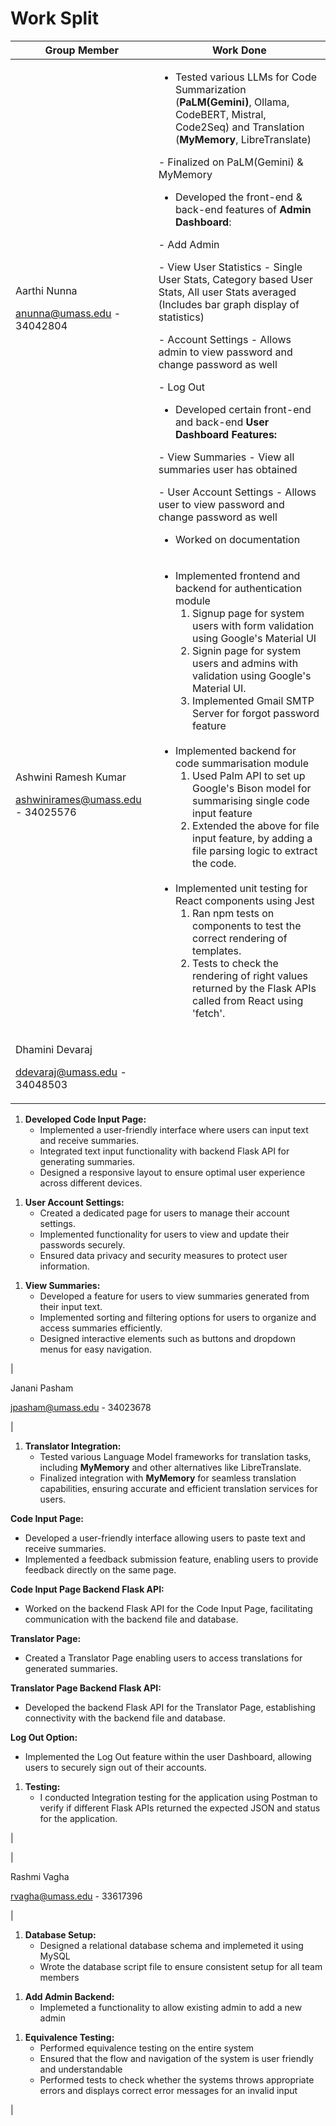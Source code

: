 # Work Split

| Group Member | Work Done |
| ----- | ----- |
| <p>Aarthi Nunna</p><p>[﻿anunna@umass.edu](mailto:anunna@umass.edu) - 34042804</p> | <ul><li>Tested various LLMs for Code Summarization (**PaLM(Gemini)**, Ollama, CodeBERT, Mistral, Code2Seq) and Translation (**MyMemory**, LibreTranslate)</li></ul><p>- Finalized on PaLM(Gemini) & MyMemory</p><ul><li>Developed the front-end & back-end features of **Admin Dashboard**:</li></ul><p>- Add Admin </p><p>- View User Statistics - Single User Stats,  Category based User Stats, All user Stats averaged (Includes bar graph display of statistics) </p><p>- Account Settings - Allows admin to view password and change password as well</p><p>- Log Out</p><ul><li>Developed certain front-end and back-end **User Dashboard Features:**</li></ul><p>- View Summaries - View all summaries user has obtained</p><p>- User Account Settings - Allows user to view password and change password as well</p><ul><li>Worked on documentation</li></ul> |
| <p>Ashwini Ramesh Kumar</p><p>[﻿ashwinirames@umass.edu](mailto:ashwinirames@umass.edu) - 34025576</p> | <ul><li>Implemented frontend and backend for authentication module<ol><li>Signup page for system users with form validation using Google's Material UI</li><li>Signin page for system users and admins with validation using Google's Material UI.</li><li>Implemented Gmail SMTP Server for forgot password feature</li> </ol></li><br><li>Implemented backend for code summarisation module<ol><li>Used Palm API to set up Google's Bison model for summarising single code input feature</li><li>Extended the above for file input feature, by adding a file parsing logic to extract the code.</li></ol><br></li><li>Implemented unit testing for React components using Jest<ol><li>Ran npm tests on components to test the correct rendering of templates.</li><li>Tests to check the rendering of right values returned by the Flask APIs called from React using 'fetch'.</li></li>
| <p>Dhamini Devaraj</p><p>[﻿ddevaraj@umass.edu](mailto:ddevaraj@umass.edu) - 34048503</p> |  <p>
  <ol>
    <li><strong>Developed Code Input Page:</strong>
      <ul>
        <li>Implemented a user-friendly interface where users can input text and receive summaries.</li>
        <li>Integrated text input functionality with backend Flask API for generating summaries.</li>
        <li>Designed a responsive layout to ensure optimal user experience across different devices.</li>
      </ul>
    </li>
  </ol>
</p>

<p>
  <ol>
    <li><strong>User Account Settings:</strong>
      <ul>
        <li>Created a dedicated page for users to manage their account settings.</li>
        <li>Implemented functionality for users to view and update their passwords securely.</li>
        <li>Ensured data privacy and security measures to protect user information.</li>
      </ul>
    </li>
  </ol>
</p>

<p>
  <ol>
    <li><strong>View Summaries:</strong> 
      <ul>
        <li>Developed a feature for users to view summaries generated from their input text.</li>
        <li>Implemented sorting and filtering options for users to organize and access summaries efficiently.</li>
        <li>Designed interactive elements such as buttons and dropdown menus for easy navigation.</li>
      </ul>
    </li>
  </ol>
</p>

| <p>Janani Pasham</p><p>[﻿jpasham@umass.edu](mailto:jpasham@umass.edu)  - 34023678</p> |  <p>
  <ol>
    <li><strong>Translator Integration:</strong>
      <ul>
        <li>Tested various Language Model frameworks for translation tasks, including <strong>MyMemory</strong> and other alternatives like LibreTranslate.</li>
        <li>Finalized integration with <strong>MyMemory</strong> for seamless translation capabilities, ensuring accurate and efficient translation services for users.</li>
      </ul>
    </li>
  </ol>
</p>

<p>
  <strong>Code Input Page:</strong>
  <ul>
    <li>Developed a user-friendly interface allowing users to paste text and receive summaries.</li>
    <li>Implemented a feedback submission feature, enabling users to provide feedback directly on the same page.</li>
  </ul>
</p>

<p>
  <strong>Code Input Page Backend Flask API:</strong>
  <ul>
    <li>Worked on the backend Flask API for the Code Input Page, facilitating communication with the backend file and database.</li>
  </ul>
</p>

<p>
  <strong>Translator Page:</strong>
  <ul>
    <li>Created a Translator Page enabling users to access translations for generated summaries.</li>
  </ul>
</p>

<p>
  <strong>Translator Page Backend Flask API:</strong>
  <ul>
    <li>Developed the backend Flask API for the Translator Page, establishing connectivity with the backend file and database.</li>
  </ul>
</p>

<p>
  <strong>Log Out Option:</strong>
  <ul>
    <li>Implemented the Log Out feature within the user Dashboard, allowing users to securely sign out of their accounts.</li>
  </ul>
</p>


<p>
  <ol>
    <li><strong>Testing:</strong> 
      <ul>
        <li>I conducted Integration testing for the application using Postman to verify if different Flask APIs returned the expected JSON and status for the application.</li>
      </ul>
    </li>
  </ol>
</p> |


| <p>Rashmi Vagha</p><p>[﻿rvagha@umass.edu](mailto:rvagha@umass.edu) - 33617396</p> |   <ol>
    <li><strong> Database Setup: </strong>
      <ul>
        <li> Designed a relational database schema and implemeted it using MySQL </li>
        <li> Wrote the database script file to ensure consistent setup for all team members </li>
      </ul>
    </li>
  </ol>
</p>

<p>
  <ol>
    <li><strong> Add Admin Backend: </strong>
      <ul>
        <li> Implemeted a functionality to allow existing admin to add a new admin </li>
      </ul>
    </li>
  </ol>
</p>

<p>
  <ol>
    <li><strong> Equivalence Testing: </strong> 
      <ul>
        <li> Performed equivalence testing on the entire system </li>
        <li> Ensured that the flow and navigation of the system is user friendly and understandable </li>
        <li> Performed tests to check whether the systems throws appropriate errors and displays correct error messages for an invalid input </li>
      </ul>
    </li>
  </ol>
</p> |


